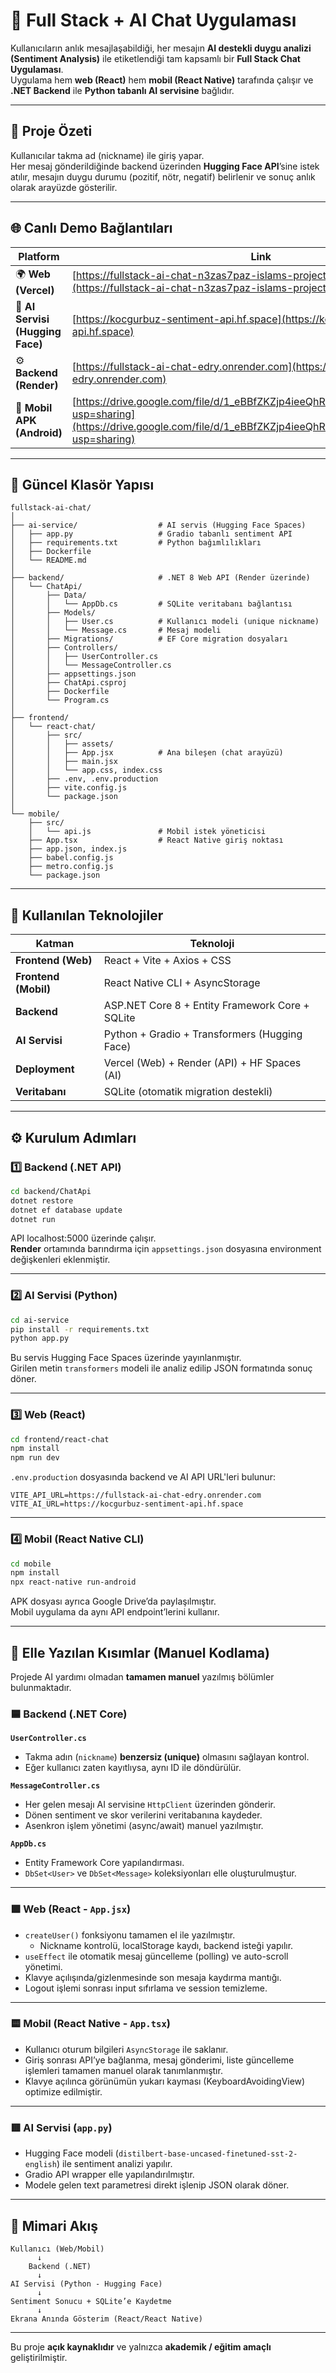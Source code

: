 # 💬 Full Stack + AI Chat Uygulaması

Kullanıcıların anlık mesajlaşabildiği, her mesajın **AI destekli duygu analizi (Sentiment Analysis)** ile etiketlendiği tam kapsamlı bir **Full Stack Chat Uygulaması**.  
Uygulama hem **web (React)** hem **mobil (React Native)** tarafında çalışır ve **.NET Backend** ile **Python tabanlı AI servisine** bağlıdır.

---

## 🧠 Proje Özeti

Kullanıcılar takma ad (nickname) ile giriş yapar.  
Her mesaj gönderildiğinde backend üzerinden **Hugging Face API**’sine istek atılır, mesajın duygu durumu (pozitif, nötr, negatif) belirlenir ve sonuç anlık olarak arayüzde gösterilir.

---

## 🌐 Canlı Demo Bağlantıları

| Platform | Link |
|-----------|------|
| 🌍 **Web (Vercel)** | [https://fullstack-ai-chat-n3zas7paz-islams-projects-0e144e92.vercel.app](https://fullstack-ai-chat-n3zas7paz-islams-projects-0e144e92.vercel.app) |
| 🧠 **AI Servisi (Hugging Face)** | [https://kocgurbuz-sentiment-api.hf.space](https://kocgurbuz-sentiment-api.hf.space) |
| ⚙️ **Backend (Render)** | [https://fullstack-ai-chat-edry.onrender.com](https://fullstack-ai-chat-edry.onrender.com) |
| 📱 **Mobil APK (Android)** | [https://drive.google.com/file/d/1_eBBfZKZjp4ieeQhR1YGsbmBS71kp0I3/view?usp=sharing](https://drive.google.com/file/d/1_eBBfZKZjp4ieeQhR1YGsbmBS71kp0I3/view?usp=sharing) |

---

## 📁 Güncel Klasör Yapısı

```
fullstack-ai-chat/
│
├── ai-service/                  # AI servis (Hugging Face Spaces)
│   ├── app.py                   # Gradio tabanlı sentiment API
│   ├── requirements.txt         # Python bağımlılıkları
│   ├── Dockerfile
│   └── README.md
│
├── backend/                     # .NET 8 Web API (Render üzerinde)
│   └── ChatApi/
│       ├── Data/
│       │   └── AppDb.cs         # SQLite veritabanı bağlantısı
│       ├── Models/
│       │   ├── User.cs          # Kullanıcı modeli (unique nickname)
│       │   └── Message.cs       # Mesaj modeli
│       ├── Migrations/          # EF Core migration dosyaları
│       ├── Controllers/
│       │   ├── UserController.cs
│       │   └── MessageController.cs
│       ├── appsettings.json
│       ├── ChatApi.csproj
│       ├── Dockerfile
│       └── Program.cs
│
├── frontend/
│   └── react-chat/
│       ├── src/
│       │   ├── assets/
│       │   ├── App.jsx          # Ana bileşen (chat arayüzü)
│       │   ├── main.jsx
│       │   └── app.css, index.css
│       ├── .env, .env.production
│       ├── vite.config.js
│       └── package.json
│
└── mobile/
    ├── src/
    │   └── api.js               # Mobil istek yöneticisi
    ├── App.tsx                  # React Native giriş noktası
    ├── app.json, index.js
    ├── babel.config.js
    ├── metro.config.js
    └── package.json
```

---

## 🧱 Kullanılan Teknolojiler

| Katman | Teknoloji |
|--------|------------|
| **Frontend (Web)** | React + Vite + Axios + CSS |
| **Frontend (Mobil)** | React Native CLI + AsyncStorage |
| **Backend** | ASP.NET Core 8 + Entity Framework Core + SQLite |
| **AI Servisi** | Python + Gradio + Transformers (Hugging Face) |
| **Deployment** | Vercel (Web) + Render (API) + HF Spaces (AI) |
| **Veritabanı** | SQLite (otomatik migration destekli) |

---

## ⚙️ Kurulum Adımları

### 1️⃣ Backend (.NET API)

```bash
cd backend/ChatApi
dotnet restore
dotnet ef database update
dotnet run
```

API localhost:5000 üzerinde çalışır.  
**Render** ortamında barındırma için `appsettings.json` dosyasına environment değişkenleri eklenmiştir.

---

### 2️⃣ AI Servisi (Python)

```bash
cd ai-service
pip install -r requirements.txt
python app.py
```

Bu servis Hugging Face Spaces üzerinde yayınlanmıştır.  
Girilen metin `transformers` modeli ile analiz edilip JSON formatında sonuç döner.

---

### 3️⃣ Web (React)

```bash
cd frontend/react-chat
npm install
npm run dev
```

`.env.production` dosyasında backend ve AI API URL'leri bulunur:

```
VITE_API_URL=https://fullstack-ai-chat-edry.onrender.com
VITE_AI_URL=https://kocgurbuz-sentiment-api.hf.space
```

---

### 4️⃣ Mobil (React Native CLI)

```bash
cd mobile
npm install
npx react-native run-android
```

APK dosyası ayrıca Google Drive’da paylaşılmıştır.  
Mobil uygulama da aynı API endpoint’lerini kullanır.

---

## 🧩 Elle Yazılan Kısımlar (Manuel Kodlama)

Projede AI yardımı olmadan **tamamen manuel** yazılmış bölümler bulunmaktadır.

### 🟦 Backend (.NET Core)

**`UserController.cs`**
- Takma adın (`nickname`) **benzersiz (unique)** olmasını sağlayan kontrol.  
- Eğer kullanıcı zaten kayıtlıysa, aynı ID ile döndürülür.  

**`MessageController.cs`**
- Her gelen mesajı AI servisine `HttpClient` üzerinden gönderir.  
- Dönen sentiment ve skor verilerini veritabanına kaydeder.  
- Asenkron işlem yönetimi (async/await) manuel yazılmıştır.

**`AppDb.cs`**
- Entity Framework Core yapılandırması.  
- `DbSet<User>` ve `DbSet<Message>` koleksiyonları elle oluşturulmuştur.  

---

### 🟩 Web (React - `App.jsx`)
- `createUser()` fonksiyonu tamamen el ile yazılmıştır.  
  - Nickname kontrolü, localStorage kaydı, backend isteği yapılır.  
- `useEffect` ile otomatik mesaj güncelleme (polling) ve auto-scroll yönetimi.  
- Klavye açılışında/gizlenmesinde son mesaja kaydırma mantığı.  
- Logout işlemi sonrası input sıfırlama ve session temizleme.  

---

### 🟨 Mobil (React Native - `App.tsx`)
- Kullanıcı oturum bilgileri `AsyncStorage` ile saklanır.  
- Giriş sonrası API’ye bağlanma, mesaj gönderimi, liste güncelleme işlemleri tamamen manuel olarak tanımlanmıştır.  
- Klavye açılınca görünümün yukarı kayması (KeyboardAvoidingView) optimize edilmiştir.

---

### 🟥 AI Servisi (`app.py`)
- Hugging Face modeli (`distilbert-base-uncased-finetuned-sst-2-english`) ile sentiment analizi yapılır.  
- Gradio API wrapper elle yapılandırılmıştır.  
- Modele gelen text parametresi direkt işlenip JSON olarak döner.  

---

## 🧭 Mimari Akış

```
Kullanıcı (Web/Mobil)
      ↓
    Backend (.NET)
      ↓
AI Servisi (Python - Hugging Face)
      ↓
Sentiment Sonucu + SQLite’e Kaydetme
      ↓
Ekrana Anında Gösterim (React/React Native)
```

---


Bu proje **açık kaynaklıdır** ve yalnızca **akademik / eğitim amaçlı** geliştirilmiştir.
